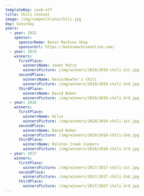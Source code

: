 ```yaml
---
templateKey: cook-off
title: Chili Contest
image: /img/competitions/chili.jpg
day: Saturday
years:
  - year: 2021
    sponsor:
      sponsorName: Bates Machine Shop
      sponsorUrl: https://batesmachineonline.com/
  - year: 2019
    winners:
      firstPlace:
        winnersName: Janet Petry
        winnersPicture: /img/winners/2019/2019-chili-1st.jpg
      secondPlace:
        winnersName: Kevin/Bowler's Chili
        winnersPicture: /img/winners/2019/2019-chili-2nd.jpg
      thirdPlace:
        winnersName: David Baker
        winnersPicture: /img/winners/2019/2019-chili-3rd.jpg
  - year: 2018
    winners:
      firstPlace:
        winnersName: Hilco
        winnersPicture: /img/winners/2018/2018-chili-1st.jpg
      secondPlace:
        winnersName: David Baker
        winnersPicture: /img/winners/2018/2018-chili-2nd.jpg
      thirdPlace:
        winnersName: Ralston Creek Cookers
        winnersPicture: /img/winners/2018/2018-chili-3rd.jpg
  - year: 2017
    winners:
      firstPlace:
        winnersPicture: /img/winners/2017/2017-chili-1st.jpg
      secondPlace:
        winnersPicture: /img/winners/2017/2017-chili-2nd.jpg
      thirdPlace:
        winnersPicture: /img/winners/2017/2017-chili-3rd.jpg
---
```

